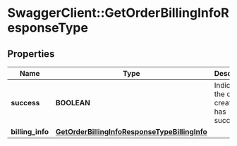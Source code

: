 # SwaggerClient::GetOrderBillingInfoResponseType

## Properties
Name | Type | Description | Notes
------------ | ------------- | ------------- | -------------
**success** | **BOOLEAN** | Indicates if the order creation has succeeded. | [optional] 
**billing_info** | [**GetOrderBillingInfoResponseTypeBillingInfo**](GetOrderBillingInfoResponseTypeBillingInfo.md) |  | [optional] 


